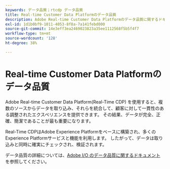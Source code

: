 ```yaml
---
keywords: データ品質；rtcdp データ品質
title: Real-time Customer Data Platformのデータ品質
description: Adobe Real-time Customer Data Platformのデータ品質に関するドキュメント
exl-id: 1d1b0bf9-1011-4053-8f8a-7a141febd000
source-git-commit: 14e3eff3ea2469023823a35ee1112568f5b5f4f7
workflow-type: tm+mt
source-wordcount: '128'
ht-degree: 38%

---
```


# Real-time Customer Data Platformのデータ品質

Adobe Real-time Customer Data Platform(Real-Time CDP) を使用すると、複数のソースからデータを取り込み、それらを統合して、顧客に対して一貫性のある調整されたエクスペリエンスを提供できます。 その結果、データが完全、正確、簡潔であることが最も重要になります。

Real-Time CDPはAdobe Experience Platformをベースに構築され、多くのExperience Platformサービスと機能を利用します。 したがって、データは取り込みと同時に確実にチェックされ、検証されます。

データ品質の詳細については、[Adobe I/O のデータ品質に関するドキュメント](../../ingestion/quality/overview.md)を参照してください。
